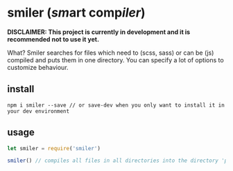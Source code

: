 # smiler (*sm*art comp*iler*)

**DISCLAIMER: This project is currently in development and it is recommended not to use it yet.**

What?
Smiler searches for files which need to (scss, sass) or can be (js) compiled and puts them in one directory. You can specify a lot of options to customize behaviour.

## install
`npm i smiler --save // or save-dev when you only want to install it in your dev environment`

## usage
```js
let smiler = require('smiler')

smiler() // compiles all files in all directories into the directory 'public/'
```
